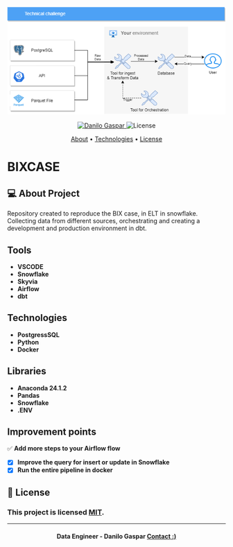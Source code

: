 <p align="center">
   <img src="https://github.com/dangspr/BIXCASE/blob/master/bixcase/Hiring%20Challenge.drawio.png?raw=true" alt="DB" />
</p>

<!-- Badges -->
<p align="center">
   <a href="https://www.linkedin.com/in/danilo-gaspar98/">
      <img alt="Danilo Gaspar" src="https://img.shields.io/badge/LinkedIn%20--%20-Danilo%20Gaspar-blue" />
   </a>
  <img alt="License" src="https://img.shields.io/badge/license-MIT-blue">
</p>

<!-- Indice-->
<p align="center">
 <a href="#-sobre-o-projeto">About</a> •
 <a href="#-Tecnologias">Technologies</a> • 
 <a href="#-licença">License</a>
</p>

# BIXCASE

<!--Sobre o projeto-->
## 💻 About Project

Repository created to reproduce the BIX case, in ELT in snowflake.
Collecting data from different sources, orchestrating and creating a development and production environment in dbt.



<!--layout-->
## Tools
-  **VSCODE**
-  **Snowflake**
-  **Skyvia**
-  **Airflow**
-  **dbt**

## Technologies 
-   **PostgressSQL**
-   **Python**
-   **Docker**

## Libraries 
-   **Anaconda 24.1.2**
-   **Pandas**
-   **Snowflake**
-   **.ENV**

## Improvement points
   ✅ **Add more steps to your Airflow flow** 
- [x] **Improve the query for insert or update in Snowflake**
- [x] **Run the entire pipeline in docker**

<!--License session-->
## 📝 License
### This project is licensed [MIT](./LICENSE).
---

<h4 align=center> Data Engineer - Danilo Gaspar <a href="https://idolink.bio/redessociaisdg"> <strong>Contact</strong> :)</a></a></h4>



